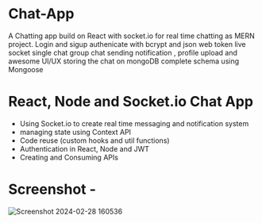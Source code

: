 # Chat-App
A Chatting app build on React with socket.io for real time chatting as MERN project. Login and sigup authenicate with bcrypt and json web token live socket single chat group chat sending notification , profile upload and awesome UI/UX storing the chat on mongoDB complete schema using Mongoose

# React, Node and Socket.io Chat App 
- Using Socket.io to create real time messaging and notification system
- managing state using Context API
- Code reuse (custom hooks and util functions)
- Authentication in React, Node and JWT
- Creating and Consuming APIs

# Screenshot -
![Screenshot 2024-02-28 160536](https://github.com/balrajegorad/Chat-App/assets/116410865/3cc1a109-acd5-413d-83ea-ca5d7cf375db)
